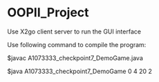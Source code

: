 # OOPII_Project

Use X2go client server to run the GUI interface

Use following command to compile the program:

$javac A1073333_checkpoint7_DemoGame.java

$java A1073333_checkpoint7_DemoGame 0 4 20 2



